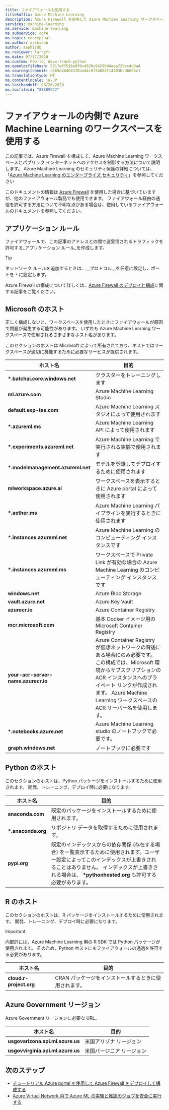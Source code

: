 ```yaml
---
title: ファイアウォールを使用する
titleSuffix: Azure Machine Learning
description: Azure Firewall を使用して Azure Machine Learning ワークスペースへのアクセスを制御します。 Azure Machine Learning が正常に機能するためにファイアウォールの通過を許可する必要があるホストについて説明します。
services: machine-learning
ms.service: machine-learning
ms.subservice: core
ms.topic: conceptual
ms.author: aashishb
author: aashishb
ms.reviewer: larryfr
ms.date: 07/17/2020
ms.custom: how-to, devx-track-python
ms.openlocfilehash: 581feff516e0f0cd820c94290d4aaa729cc4d3a4
ms.sourcegitcommit: c6b9a46404120ae44c9f3468df14403bcd6686c1
ms.translationtype: HT
ms.contentlocale: ja-JP
ms.lasthandoff: 08/26/2020
ms.locfileid: "88889942"
---
```

# <a name="use-workspace-behind-a-firewall-for-azure-machine-learning"></a>ファイアウォールの内側で Azure Machine Learning のワークスペースを使用する

この記事では、Azure Firewall を構成して、Azure Machine Learning ワークスペースとパブリック インターネットへのアクセスを制御する方法について説明します。   Azure Machine Learning のセキュリティ保護の詳細については、「[Azure Machine Learning のエンタープライズ セキュリティ](concept-enterprise-security.md)」を参照してください

このドキュメントの情報は [Azure Firewall](../firewall/tutorial-firewall-deploy-portal.md) を使用した場合に基づいていますが、他のファイアウォール製品でも使用できます。 ファイアウォール経由の通信を許可する方法について不明な点がある場合は、使用しているファイアウォールのドキュメントを参照してください。

## <a name="application-rules"></a>アプリケーション ルール

ファイアウォールで、この記事のアドレスとの間で送受信されるトラフィックを許可する_アプリケーション ルール_を作成します。

> [!TIP]
> ネットワーク ルールを追加するときは、__プロトコル__を任意に設定し、ポートを `*` に設定します。
>
> Azure Firewall の構成について詳しくは、[Azure Firewall のデプロイと構成](../firewall/tutorial-firewall-deploy-portal.md#configure-an-application-rule)に関する記事をご覧ください。

## <a name="microsoft-hosts"></a>Microsoft のホスト

正しく構成しないと、ワークスペースを使用したときにファイアウォールが原因で問題が発生する可能性があります。 いずれも Azure Machine Learning ワークスペースで使用されるさまざまなホスト名があります。

このセクションのホストは Microsoft によって所有されており、ホストではワークスペースが適切に機能するために必要なサービスが提供されます。

| **ホスト名** | **目的** |
| ---- | ---- |
| **\*.batchai.core.windows.net** | クラスターをトレーニングします |
| **ml.azure.com** | Azure Machine Learning Studio |
| **default.exp-tas.com** | Azure Machine Learning スタジオによって使用されます |
| **\*.azureml.ms** | Azure Machine Learning API によって使用されます |
| **\*.experiments.azureml.net** | Azure Machine Learning で実行される実験で使用されます |
| **\*.modelmanagement.azureml.net** | モデルを登録してデプロイするために使用されます|
| **mlworkspace.azure.ai** | ワークスペースを表示するときに Azure portal によって使用されます |
| **\*.aether.ms** | Azure Machine Learning パイプラインを実行するときに使用されます |
| **\*.instances.azureml.net** | Azure Machine Learning のコンピューティング インスタンスです |
| **\*.instances.azureml.ms** | ワークスペースで Private Link が有効な場合の Azure Machine Learning のコンピューティング インスタンスです |
| **windows.net** | Azure Blob Storage |
| **vault.azure.net** | Azure Key Vault |
| **azurecr.io** | Azure Container Registry |
| **mcr.microsoft.com** | 基本 Docker イメージ用の Microsoft Container Registry |
| **your-acr-server-name.azurecr.io** | Azure Container Registry が仮想ネットワークの背後にある場合にのみ必要です。 この構成では、Microsoft 環境からサブスクリプションの ACR インスタンスへのプライベート リンクが作成されます。 Azure Machine Learning ワークスペースの ACR サーバー名を使用します。 |
| **\*.notebooks.azure.net** | Azure Machine Learning studio のノートブックで必要です。 |
| **graph.windows.net** | ノートブックに必要です |

## <a name="python-hosts"></a>Python のホスト

このセクションのホストは、Python パッケージをインストールするために使用されます。 開発、トレーニング、デプロイ時に必要になります。 

| **ホスト名** | **目的** |
| ---- | ---- |
| **anaconda.com** | 既定のパッケージをインストールするために使用されます。 |
| **\*.anaconda.org** | リポジトリ データを取得するために使用されます。 |
| **pypi.org** | 既定のインデックスからの依存関係 (存在する場合) を一覧表示するために使用されます。ユーザー設定によってこのインデックスが上書きされることはありません。 インデックスが上書きされる場合は、 **\*pythonhosted.org** も許可する必要があります。 |

## <a name="r-hosts"></a>R のホスト

このセクションのホストは、R パッケージをインストールするために使用されます。 開発、トレーニング、デプロイ時に必要になります。

> [!IMPORTANT]
> 内部的には、Azure Machine Learning 用の R SDK では Python パッケージが使用されます。 そのため、Python ホストにもファイアウォールの通過を許可する必要があります。

| **ホスト名** | **目的** |
| ---- | ---- |
| **cloud.r-project.org** | CRAN パッケージをインストールするときに使用されます。 |

## <a name="azure-government-region"></a>Azure Government リージョン

Azure Government リージョンに必要な URL。

| **ホスト名** | **目的** |
| ---- | ---- |
| **usgovarizona.api.ml.azure.us** | 米国アリゾナ リージョン |
| **usgovvirginia.api.ml.azure.us** | 米国バージニア リージョン |

## <a name="next-steps"></a>次のステップ

* [チュートリアル:Azure portal を使用して Azure Firewall をデプロイして構成する](../firewall/tutorial-firewall-deploy-portal.md)
* [Azure Virtual Network 内で Azure ML の実験と推論のジョブを安全に実行する](how-to-enable-virtual-network.md)
